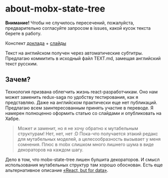 # about-mobx-state-tree

**Внимание!** Чтобы не случилось пересечений, пожалуйста, предварительно согласуйте запросом в issues, какой кусок текста берете в работу.

Конспект [доклада](https://www.youtube.com/watch?v=ta8QKmNRXZM) + [слайды](https://immer-mutable-state.surge.sh/)

Текст на английском получен через автоматические субтитры. Предлагаю коммитить в исходный файл TEXT.md, замещая английский текст русским.

## Зачем?

Технология призвана облегчить жизнь react-разработчикам. Оно нам может заменить redux-saga по удобству тестирования, как я представляю. Даже на английском практически еще нет публикаций. Предлагаю всем заинтересованным принять участие в переводе. Я намерен полноценно оформить статью со слайдами и опубликовать на Хабре.

> Может и заменит, но я не хочу обратно к мутабельным структурам! Нет, нет, нет :D 
Пока-что получается этакий редакс для мутабельных моделей, а целесообразность вызывает у меня сомнения. Плюс в mobx слишком много лишнего шума в виде декораторов на каждом шагу.

Дело в том, что mobx-state-tree лишен булшита декораторов. И смысл использования мутабельных структур там хорошо обоснован. Есть еще альтернативное описание [«React, but for data»](http://danielearwicker.github.io/json_mobx_Like_React_but_for_Data_Part_2_.html).